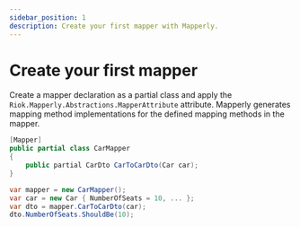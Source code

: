 ```yaml
---
sidebar_position: 1
description: Create your first mapper with Mapperly.
---
```


# Create your first mapper

Create a mapper declaration as a partial class
and apply the `Riok.Mapperly.Abstractions.MapperAttribute` attribute.
Mapperly generates mapping method implementations for the defined mapping methods in the mapper.

```csharp title="Mapper declaration"
[Mapper]
public partial class CarMapper
{
    public partial CarDto CarToCarDto(Car car);
}
```

```csharp title="Mapper usage"
var mapper = new CarMapper();
var car = new Car { NumberOfSeats = 10, ... };
var dto = mapper.CarToCarDto(car);
dto.NumberOfSeats.ShouldBe(10);
```
